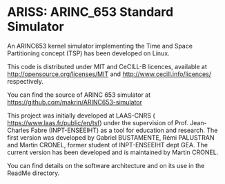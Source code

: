 ARISS: ARINC_653 Standard Simulator
==================

An ARINC653 kernel simulator implementing the Time and Space Partitioning concept (TSP) has been developed on Linux.

This code is distributed under MIT and CeCILL-B licences, available at http://opensource.org/licenses/MIT and http://www.cecill.info/licences/ respectively.

You can find the source of ARINC 653 simulator at https://github.com/makrin/ARINC653-simulator

This project was initially developed at LAAS-CNRS ( https://www.laas.fr/public/en/tsf) under the supervision of Prof. Jean-Charles Fabre (INPT-ENSEEIHT) as a tool for education and research. The first version was developed by Gabriel BUSTAMENTE, Rémi PALUSTRAN and Martin CRONEL, former student of INPT-ENSEEIHT dept GEA. The current version has been developed and is maintained by Martin CRONEL.

You can find details on the software architecture and on its use in the ReadMe directory.
